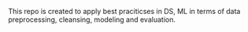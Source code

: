 This repo is created to apply best praciticses in DS, ML in terms of data preprocessing, cleansing, modeling and evaluation. 